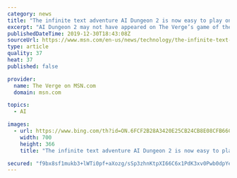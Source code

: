 ```yaml
---
category: news
title: "The infinite text adventure AI Dungeon 2 is now easy to play online"
excerpt: "AI Dungeon 2 may not have appeared on The Verge’s game of the year list, but it’s one of the coolest video game experiments of 2019, and it’s now playable in its easiest form yet. AI Dungeon 2 is an adventure game run by a text generation program, capable of responding to basically any command with a coherent response. Its earlier ..."
publishedDateTime: 2019-12-30T18:43:08Z
sourceUrl: https://www.msn.com/en-us/news/technology/the-infinite-text-adventure-ai-dungeon-2-is-now-easy-to-play-online/ar-BBYtnRV
type: article
quality: 37
heat: 37
published: false

provider:
  name: The Verge on MSN.com
  domain: msn.com

topics:
  - AI

images:
  - url: https://www.bing.com/th?id=ON.6FCF2B28A3420E25CB24CB8E08CFB66C
    width: 700
    height: 366
    title: "The infinite text adventure AI Dungeon 2 is now easy to play online"

secured: "f9bx8sf1mukb3+lWTi0pf+aXozg/sSp3zhnKtpXI66C6x1PdK3xv0Pwb0dpYeQ9MD0yr3Qbv6YxX9jwjbaOpV7lSBqUaMiXNGW4fwsRmHEUZ6u5nH1mQDccw/qawdFc1TxzLMH29G1qiYFfXUSBxzf5cTq7+p3WEicZbymb+otkcYexjIqoYotfczd2SwLa8h8GHQfMes+g5rPL6Uvx2OC9OPTo8bWUuU59M4Q3bv7xk4aou6Xn9OMJe7t9q4eMcZ/wyvCa62NynaHu51KoctQ==;QnWkOBroMLvpnIDwZyysGw=="
---
```


